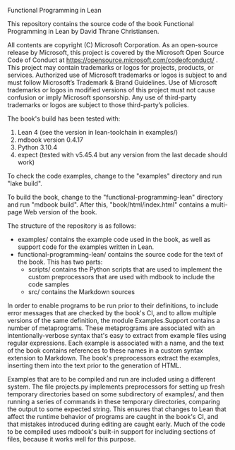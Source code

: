 Functional Programming in Lean

This repository contains the source code of the book Functional Programming in Lean by David Thrane Christiansen.

All contents are copyright (C) Microsoft Corporation. As an open-source release by Microsoft, this project is covered by the Microsoft Open Source Code of Conduct at https://opensource.microsoft.com/codeofconduct/ . This project may contain trademarks or logos for projects, products, or services. Authorized use of Microsoft trademarks or logos is subject to and must follow Microsoft’s Trademark & Brand Guidelines. Use of Microsoft trademarks or logos in modified versions of this project must not cause confusion or imply Microsoft sponsorship. Any use of third-party trademarks or logos are subject to those third-party’s policies.

The book's build has been tested with:

1. Lean 4 (see the version in lean-toolchain in examples/)
2. mdbook version 0.4.17
3. Python 3.10.4
4. expect (tested with v5.45.4 but any version from the last decade should work)

To check the code examples, change to the "examples" directory and run "lake build".

To build the book, change to the "functional-programming-lean" directory and run "mdbook build". After this, "book/html/index.html" contains a multi-page Web version of the book.

The structure of the repository is as follows:
* examples/ contains the example code used in the book, as well as support code for the examples written in Lean.
* functional-programming-lean/ contains the source code for the text of the book. This has two parts:
  * scripts/ contains the Python scripts that are used to implement the custom preprocessors that are used with mdbook to include the code samples
  * src/ contains the Markdown sources

In order to enable programs to be run prior to their definitions, to include error messages that are checked by the book's CI, and to allow multiple versions of the same definition, the module Examples.Support contains a number of metaprograms. These metaprograms are associated with an intentionally-verbose syntax that's easy to extract from example files using regular expressions. Each example is associated with a name, and the text of the book contains references to these names in a custom syntax extension to Markdown. The book's preprocessors extract the examples, inserting them into the text prior to the generation of HTML.

Examples that are to be compiled and run are included using a different system. The file projects.py implements preprocessors for setting up fresh temporary directories based on some subdirectory of examples/, and then running a series of commands in these temporary directories, comparing the output to some expected string. This ensures that changes to Lean that affect the runtime behavior of programs are caught in the book's CI, and that mistakes introduced during editing are caught early. Much of the code to be compiled uses mdbook's built-in support for including sections of files, because it works well for this purpose.
